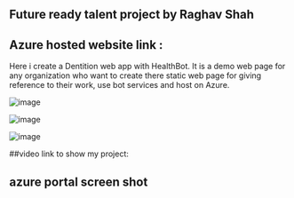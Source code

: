 ## Future ready talent project by Raghav Shah
## Azure hosted website link  : 

Here i create a Dentition web app with HealthBot. It is a demo web page for any organization who want to create there static web page for giving reference to their work, use bot services and host on Azure.

![image](https://user-images.githubusercontent.com/87181408/214592819-f40c7548-f34f-4a3f-bd80-075dbf086e61.png)

![image](https://user-images.githubusercontent.com/87181408/214592923-55971f79-d94f-417f-87b6-b628df933dbb.png)

![image](https://user-images.githubusercontent.com/87181408/214593133-0b782f25-4bdb-42fd-a175-3f96a6a85d28.png)



##video link to show my project:


## azure portal screen shot

